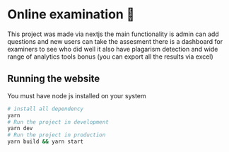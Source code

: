 # Online examination 📓

This project was made via nextjs the main functionality is admin can add questions and new users can take the assesment there is a dashboard for examiners to see who did well it also have plagarism detection and wide range of analytics tools bonus (you can export all the results via excel)

## Running the website 

You must have node js installed on your system

```bash
# install all dependency  
yarn
# Run the project in development 
yarn dev
# Run the project in production 
yarn build && yarn start
```
